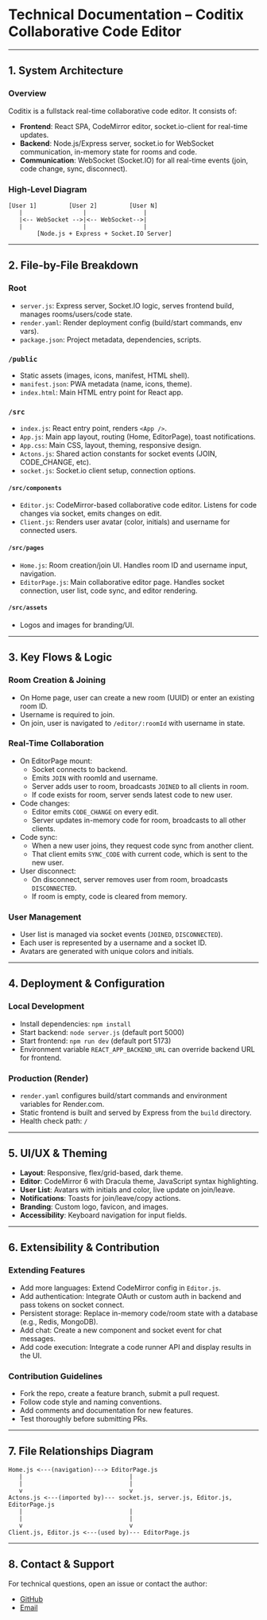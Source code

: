 # Technical Documentation – Coditix Collaborative Code Editor

---

## 1. System Architecture

### Overview
Coditix is a fullstack real-time collaborative code editor. It consists of:
- **Frontend**: React SPA, CodeMirror editor, socket.io-client for real-time updates.
- **Backend**: Node.js/Express server, socket.io for WebSocket communication, in-memory state for rooms and code.
- **Communication**: WebSocket (Socket.IO) for all real-time events (join, code change, sync, disconnect).

### High-Level Diagram
```
[User 1]         [User 2]         [User N]
   |                 |                |
   |<-- WebSocket -->|<-- WebSocket-->|
   |                 |                |
        [Node.js + Express + Socket.IO Server]
```

---

## 2. File-by-File Breakdown

### Root
- `server.js`: Express server, Socket.IO logic, serves frontend build, manages rooms/users/code state.
- `render.yaml`: Render deployment config (build/start commands, env vars).
- `package.json`: Project metadata, dependencies, scripts.

### `/public`
- Static assets (images, icons, manifest, HTML shell).
- `manifest.json`: PWA metadata (name, icons, theme).
- `index.html`: Main HTML entry point for React app.

### `/src`
- `index.js`: React entry point, renders `<App />`.
- `App.js`: Main app layout, routing (Home, EditorPage), toast notifications.
- `App.css`: Main CSS, layout, theming, responsive design.
- `Actons.js`: Shared action constants for socket events (JOIN, CODE_CHANGE, etc).
- `socket.js`: Socket.io client setup, connection options.

#### `/src/components`
- `Editor.js`: CodeMirror-based collaborative code editor. Listens for code changes via socket, emits changes on edit.
- `Client.js`: Renders user avatar (color, initials) and username for connected users.

#### `/src/pages`
- `Home.js`: Room creation/join UI. Handles room ID and username input, navigation.
- `EditorPage.js`: Main collaborative editor page. Handles socket connection, user list, code sync, and editor rendering.

#### `/src/assets`
- Logos and images for branding/UI.

---

## 3. Key Flows & Logic

### Room Creation & Joining
- On Home page, user can create a new room (UUID) or enter an existing room ID.
- Username is required to join.
- On join, user is navigated to `/editor/:roomId` with username in state.

### Real-Time Collaboration
- On EditorPage mount:
  - Socket connects to backend.
  - Emits `JOIN` with roomId and username.
  - Server adds user to room, broadcasts `JOINED` to all clients in room.
  - If code exists for room, server sends latest code to new user.
- Code changes:
  - Editor emits `CODE_CHANGE` on every edit.
  - Server updates in-memory code for room, broadcasts to all other clients.
- Code sync:
  - When a new user joins, they request code sync from another client.
  - That client emits `SYNC_CODE` with current code, which is sent to the new user.
- User disconnect:
  - On disconnect, server removes user from room, broadcasts `DISCONNECTED`.
  - If room is empty, code is cleared from memory.

### User Management
- User list is managed via socket events (`JOINED`, `DISCONNECTED`).
- Each user is represented by a username and a socket ID.
- Avatars are generated with unique colors and initials.

---

## 4. Deployment & Configuration

### Local Development
- Install dependencies: `npm install`
- Start backend: `node server.js` (default port 5000)
- Start frontend: `npm run dev` (default port 5173)
- Environment variable `REACT_APP_BACKEND_URL` can override backend URL for frontend.

### Production (Render)
- `render.yaml` configures build/start commands and environment variables for Render.com.
- Static frontend is built and served by Express from the `build` directory.
- Health check path: `/`

---

## 5. UI/UX & Theming

- **Layout**: Responsive, flex/grid-based, dark theme.
- **Editor**: CodeMirror 6 with Dracula theme, JavaScript syntax highlighting.
- **User List**: Avatars with initials and color, live update on join/leave.
- **Notifications**: Toasts for join/leave/copy actions.
- **Branding**: Custom logo, favicon, and images.
- **Accessibility**: Keyboard navigation for input fields.

---

## 6. Extensibility & Contribution

### Extending Features
- Add more languages: Extend CodeMirror config in `Editor.js`.
- Add authentication: Integrate OAuth or custom auth in backend and pass tokens on socket connect.
- Persistent storage: Replace in-memory code/room state with a database (e.g., Redis, MongoDB).
- Add chat: Create a new component and socket event for chat messages.
- Add code execution: Integrate a code runner API and display results in the UI.

### Contribution Guidelines
- Fork the repo, create a feature branch, submit a pull request.
- Follow code style and naming conventions.
- Add comments and documentation for new features.
- Test thoroughly before submitting PRs.

---

## 7. File Relationships Diagram

```
Home.js <---(navigation)---> EditorPage.js
   |                              |
   |                              |
   v                              v
Actons.js <---(imported by)--- socket.js, server.js, Editor.js, EditorPage.js
   |                              |
   |                              |
   v                              v
Client.js, Editor.js <---(used by)--- EditorPage.js
```

---

## 8. Contact & Support

For technical questions, open an issue or contact the author:
- [GitHub](https://github.com/Aayushhh07)
- [Email](mailto:aayushvishwakarma93@gmail.com) 